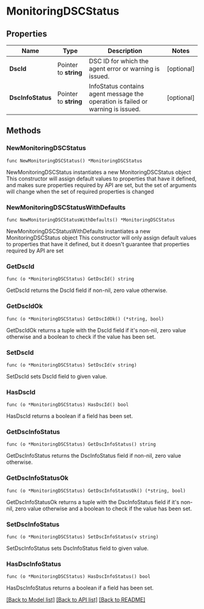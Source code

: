 # MonitoringDSCStatus

## Properties

Name | Type | Description | Notes
------------ | ------------- | ------------- | -------------
**DscId** | Pointer to **string** | DSC ID for which the agent error or warning is issued. | [optional] 
**DscInfoStatus** | Pointer to **string** | InfoStatus contains agent message the operation is failed or warning is issued. | [optional] 

## Methods

### NewMonitoringDSCStatus

`func NewMonitoringDSCStatus() *MonitoringDSCStatus`

NewMonitoringDSCStatus instantiates a new MonitoringDSCStatus object
This constructor will assign default values to properties that have it defined,
and makes sure properties required by API are set, but the set of arguments
will change when the set of required properties is changed

### NewMonitoringDSCStatusWithDefaults

`func NewMonitoringDSCStatusWithDefaults() *MonitoringDSCStatus`

NewMonitoringDSCStatusWithDefaults instantiates a new MonitoringDSCStatus object
This constructor will only assign default values to properties that have it defined,
but it doesn't guarantee that properties required by API are set

### GetDscId

`func (o *MonitoringDSCStatus) GetDscId() string`

GetDscId returns the DscId field if non-nil, zero value otherwise.

### GetDscIdOk

`func (o *MonitoringDSCStatus) GetDscIdOk() (*string, bool)`

GetDscIdOk returns a tuple with the DscId field if it's non-nil, zero value otherwise
and a boolean to check if the value has been set.

### SetDscId

`func (o *MonitoringDSCStatus) SetDscId(v string)`

SetDscId sets DscId field to given value.

### HasDscId

`func (o *MonitoringDSCStatus) HasDscId() bool`

HasDscId returns a boolean if a field has been set.

### GetDscInfoStatus

`func (o *MonitoringDSCStatus) GetDscInfoStatus() string`

GetDscInfoStatus returns the DscInfoStatus field if non-nil, zero value otherwise.

### GetDscInfoStatusOk

`func (o *MonitoringDSCStatus) GetDscInfoStatusOk() (*string, bool)`

GetDscInfoStatusOk returns a tuple with the DscInfoStatus field if it's non-nil, zero value otherwise
and a boolean to check if the value has been set.

### SetDscInfoStatus

`func (o *MonitoringDSCStatus) SetDscInfoStatus(v string)`

SetDscInfoStatus sets DscInfoStatus field to given value.

### HasDscInfoStatus

`func (o *MonitoringDSCStatus) HasDscInfoStatus() bool`

HasDscInfoStatus returns a boolean if a field has been set.


[[Back to Model list]](../README.md#documentation-for-models) [[Back to API list]](../README.md#documentation-for-api-endpoints) [[Back to README]](../README.md)


